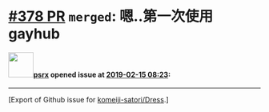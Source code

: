# [\#378 PR](https://github.com/komeiji-satori/Dress/pull/378) `merged`: 嗯..第一次使用gayhub

#### <img src="https://avatars.githubusercontent.com/u/40651718?u=3950bca12f9ac088c4c5ebdf402bb0db8ca09bdf&v=4" width="50">[psrx](https://github.com/psrx) opened issue at [2019-02-15 08:23](https://github.com/komeiji-satori/Dress/pull/378):






-------------------------------------------------------------------------------



[Export of Github issue for [komeiji-satori/Dress](https://github.com/komeiji-satori/Dress).]
